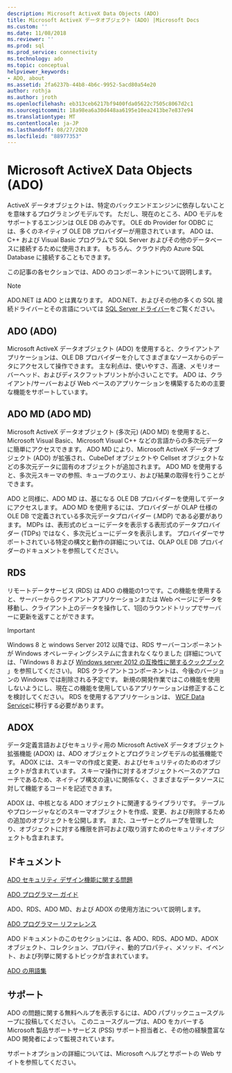 ```yaml
---
description: Microsoft ActiveX Data Objects (ADO)
title: Microsoft ActiveX データオブジェクト (ADO) |Microsoft Docs
ms.custom: ''
ms.date: 11/08/2018
ms.reviewer: ''
ms.prod: sql
ms.prod_service: connectivity
ms.technology: ado
ms.topic: conceptual
helpviewer_keywords:
- ADO, about
ms.assetid: 2fa6237b-44b8-4b6c-9952-5acd80a54e20
author: rothja
ms.author: jroth
ms.openlocfilehash: eb313ceb6217bf9400fda05622c7505c8067d2c1
ms.sourcegitcommit: 18a98ea6a30d448aa6195e10ea2413be7e837e94
ms.translationtype: MT
ms.contentlocale: ja-JP
ms.lasthandoff: 08/27/2020
ms.locfileid: "88977353"
---
```

# <a name="microsoft-activex-data-objects-ado"></a>Microsoft ActiveX Data Objects (ADO)

ActiveX データオブジェクトは、特定のバックエンドエンジンに依存しないことを意味するプログラミングモデルです。 ただし、現在のところ、ADO モデルをサポートするエンジンは OLE DB のみです。 OLE db Provider for ODBC には、多くのネイティブ OLE DB プロバイダーが用意されています。 ADO は、C++ および Visual Basic プログラムで SQL Server およびその他のデータベースに接続するために使用されます。 もちろん、クラウド内の Azure SQL Database に接続することもできます。

この記事の各セクションでは、ADO のコンポーネントについて説明します。

> [!NOTE]
> ADO.NET は ADO とは異なります。 ADO.NET、およびその他の多くの SQL 接続ドライバーとその言語については [SQL Server ドライバー](../connect/sql-connection-libraries.md)をご覧ください。

  
## <a name="ado"></a>ADO (ADO)  
 Microsoft ActiveX データオブジェクト (ADO) を使用すると、クライアントアプリケーションは、OLE DB プロバイダーを介してさまざまなソースからのデータにアクセスして操作できます。 主な利点は、使いやすさ、高速、メモリオーバーヘッド、およびディスクフットプリントが小さいことです。 ADO は、クライアント/サーバーおよび Web ベースのアプリケーションを構築するための主要な機能をサポートしています。  
  
## <a name="ado-md"></a>ADO MD (ADO MD)  
 Microsoft ActiveX データオブジェクト (多次元) (ADO MD) を使用すると、Microsoft Visual Basic、Microsoft Visual C++ などの言語からの多次元データに簡単にアクセスできます。 ADO MD により、Microsoft ActiveX データオブジェクト (ADO) が拡張され、CubeDef オブジェクトや Cellset オブジェクトなどの多次元データに固有のオブジェクトが追加されます。 ADO MD を使用すると、多次元スキーマの参照、キューブのクエリ、および結果の取得を行うことができます。  
  
 ADO と同様に、ADO MD は、基になる OLE DB プロバイダーを使用してデータにアクセスします。 ADO MD を使用するには、プロバイダーが OLAP 仕様の OLE DB で定義されている多次元データプロバイダー (.MDP) である必要があります。 MDPs は、表形式のビューにデータを表示する表形式のデータプロバイダー (TDPs) ではなく、多次元ビューにデータを表示します。 プロバイダーでサポートされている特定の構文と動作の詳細については、OLAP OLE DB プロバイダーのドキュメントを参照してください。  
  
## <a name="rds"></a>RDS  
 リモートデータサービス (RDS) は ADO の機能の1つです。この機能を使用すると、サーバーからクライアントアプリケーションまたは Web ページにデータを移動し、クライアント上のデータを操作して、1回のラウンドトリップでサーバーに更新を返すことができます。  
  
> [!IMPORTANT]
>  Windows 8 と windows Server 2012 以降では、RDS サーバーコンポーネントが Windows オペレーティングシステムに含まれなくなりました (詳細については、「Windows 8 および [Windows server 2012 の互換性に関するクックブック](https://www.microsoft.com/download/details.aspx?id=27416) 」を参照してください)。 RDS クライアントコンポーネントは、今後のバージョンの Windows では削除される予定です。 新規の開発作業ではこの機能を使用しないようにし、現在この機能を使用しているアプリケーションは修正することを検討してください。 RDS を使用するアプリケーションは、  [WCF Data Service](https://go.microsoft.com/fwlink/?LinkId=199565)に移行する必要があります。  
  
## <a name="adox"></a>ADOX  
 データ定義言語およびセキュリティ用の Microsoft ActiveX データオブジェクト拡張機能 (ADOX) は、ADO オブジェクトとプログラミングモデルの拡張機能です。 ADOX には、スキーマの作成と変更、およびセキュリティのためのオブジェクトが含まれています。 スキーマ操作に対するオブジェクトベースのアプローチであるため、ネイティブ構文の違いに関係なく、さまざまなデータソースに対して機能するコードを記述できます。  
  
 ADOX は、中核となる ADO オブジェクトに関連するライブラリです。 テーブルやプロシージャなどのスキーマオブジェクトを作成、変更、および削除するための追加のオブジェクトを公開します。 また、ユーザーとグループを管理したり、オブジェクトに対する権限を許可および取り消すためのセキュリティオブジェクトも含まれます。  
  
## <a name="documentation"></a>ドキュメント  
 [ADO セキュリティ デザイン機能に関する問題](./guide/ado-security-design-issues.md)  
  
 [ADO プログラマー ガイド](./guide/ado-programmer-s-guide.md)  
  
 ADO、RDS、ADO MD、および ADOX の使用方法について説明します。  
  
 [ADO プログラマー リファレンス](./reference/ado-programmer-s-reference.md)  
  
 ADO ドキュメントのこのセクションには、各 ADO、RDS、ADO MD、ADOX オブジェクト、コレクション、プロパティ、動的プロパティ、メソッド、イベント、および列挙に関するトピックが含まれています。  
  
 [ADO の用語集](./ado-glossary.md)  
  
## <a name="support"></a>サポート  
 ADO の問題に関する無料ヘルプを表示するには、ADO パブリックニュースグループに投稿してください。 このニュースグループは、ADO をカバーする Microsoft 製品サポートサービス (PSS) サポート担当者と、その他の経験豊富な ADO 開発者によって監視されています。  
  
 サポートオプションの詳細については、Microsoft ヘルプとサポートの Web サイトを参照してください。